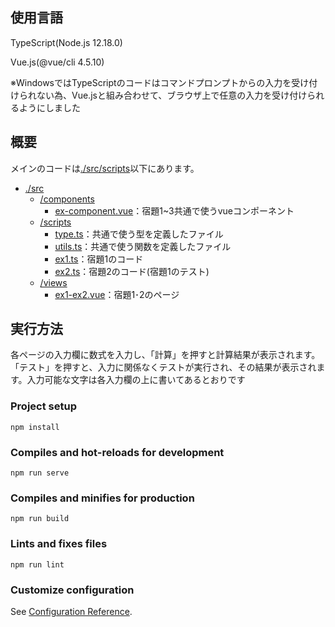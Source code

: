 ## 使用言語

TypeScript(Node.js 12.18.0)

Vue.js(@vue/cli 4.5.10)

※WindowsではTypeScriptのコードはコマンドプロンプトからの入力を受け付けられない為、Vue.jsと組み合わせて、ブラウザ上で任意の入力を受け付けられるようにしました

## 概要

メインのコードは[./src/scripts](./src/scripts)以下にあります。

- [./src](./src)
  - [/components](./src/components)
    - [ex-component.vue](./src/components/ex-component.vue)：宿題1~3共通で使うvueコンポーネント
  - [/scripts](./src/scripts)
    - [type.ts](./src/scripts/type.ts)：共通で使う型を定義したファイル
    - [utils.ts](./src/scripts/utils.ts)：共通で使う関数を定義したファイル
    - [ex1.ts](./src/scripts/ex1.ts)：宿題1のコード
    - [ex2.ts](./src/scripts/ex2.ts)：宿題2のコード(宿題1のテスト)
  - [/views](./src/views)
    - [ex1-ex2.vue](./src/views/ex1-ex2.vue)：宿題1･2のページ

## 実行方法

各ページの入力欄に数式を入力し、「計算」を押すと計算結果が表示されます。「テスト」を押すと、入力に関係なくテストが実行され、その結果が表示されます。入力可能な文字は各入力欄の上に書いてあるとおりです

### Project setup
```
npm install
```

### Compiles and hot-reloads for development
```
npm run serve
```

### Compiles and minifies for production
```
npm run build
```

### Lints and fixes files
```
npm run lint
```

### Customize configuration
See [Configuration Reference](https://cli.vuejs.org/config/).
